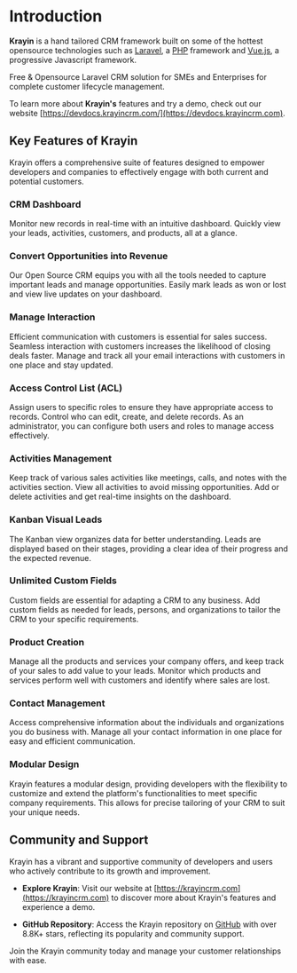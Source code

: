 # Introduction

**Krayin** is a hand tailored CRM framework built on some of the hottest opensource technologies such as [Laravel](https://laravel.com), a [PHP](https://php.net) framework and [Vue.js](https://vuejs.org/), a progressive Javascript framework.

Free & Opensource Laravel CRM solution for SMEs and Enterprises for complete customer lifecycle management.

To learn more about **Krayin's** features and try a demo, check out our website [https://devdocs.krayincrm.com/](https://devdocs.krayincrm.com).

## Key Features of Krayin

Krayin offers a comprehensive suite of features designed to empower developers and companies to effectively engage with both current and potential customers.

### CRM Dashboard

Monitor new records in real-time with an intuitive dashboard. Quickly view your leads, activities, customers, and products, all at a glance.

### Convert Opportunities into Revenue

Our Open Source CRM equips you with all the tools needed to capture important leads and manage opportunities. Easily mark leads as won or lost and view live updates on your dashboard.

### Manage Interaction

Efficient communication with customers is essential for sales success. Seamless interaction with customers increases the likelihood of closing deals faster. Manage and track all your email interactions with customers in one place and stay updated.

### Access Control List (ACL)

Assign users to specific roles to ensure they have appropriate access to records. Control who can edit, create, and delete records. As an administrator, you can configure both users and roles to manage access effectively.

### Activities Management

Keep track of various sales activities like meetings, calls, and notes with the activities section. View all activities to avoid missing opportunities. Add or delete activities and get real-time insights on the dashboard.

### Kanban Visual Leads

The Kanban view organizes data for better understanding. Leads are displayed based on their stages, providing a clear idea of their progress and the expected revenue.

### Unlimited Custom Fields

Custom fields are essential for adapting a CRM to any business. Add custom fields as needed for leads, persons, and organizations to tailor the CRM to your specific requirements.

### Product Creation

Manage all the products and services your company offers, and keep track of your sales to add value to your leads. Monitor which products and services perform well with customers and identify where sales are lost.

### Contact Management

Access comprehensive information about the individuals and organizations you do business with. Manage all your contact information in one place for easy and efficient communication.

### Modular Design

Krayin features a modular design, providing developers with the flexibility to customize and extend the platform's functionalities to meet specific company requirements. This allows for precise tailoring of your CRM to suit your unique needs.

## Community and Support

Krayin has a vibrant and supportive community of developers and users who actively contribute to its growth and improvement.

- **Explore Krayin**: Visit our website at [https://krayincrm.com](https://krayincrm.com) to discover more about Krayin's features and experience a demo.

- **GitHub Repository**: Access the Krayin repository on [GitHub](https://github.com/krayin/laravel-crm) with over 8.8K+ stars, reflecting its popularity and community support.

Join the Krayin community today and manage your customer relationships with ease.
